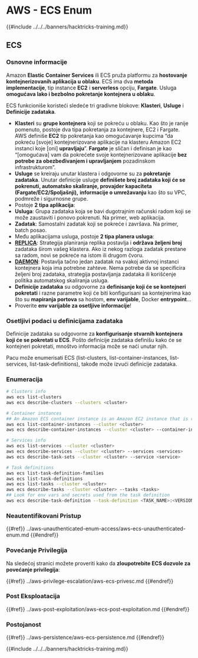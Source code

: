 # AWS - ECS Enum

{{#include ../../../banners/hacktricks-training.md}}

## ECS

### Osnovne informacije

Amazon **Elastic Container Services** ili ECS pruža platformu za **hostovanje kontejnerizovanih aplikacija u oblaku**. ECS ima dva **metoda implementacije**, tip instance **EC2** i **serverless** opciju, **Fargate**. Usluga **omogućava lako i bezbolno pokretanje kontejnera u oblaku**.

ECS funkcioniše koristeći sledeće tri gradivne blokove: **Klasteri**, **Usluge** i **Definicije zadataka**.

- **Klasteri** su **grupe kontejnera** koji se pokreću u oblaku. Kao što je ranije pomenuto, postoje dva tipa pokretanja za kontejnere, EC2 i Fargate. AWS definiše **EC2** tip pokretanja kao omogućavanje kupcima “da pokreću \[svoje] kontejnerizovane aplikacije na klasteru Amazon EC2 instanci koje \[oni] **upravljaju**”. **Fargate** je sličan i definisan je kao “\[omogućava] vam da pokrećete svoje kontejnerizovane aplikacije **bez potrebe za obezbeđivanjem i upravljanjem** pozadinskom infrastrukturom”.
- **Usluge** se kreiraju unutar klastera i odgovorne su za **pokretanje zadataka**. Unutar definicije usluge **definišete broj zadataka koji će se pokrenuti, automatsko skaliranje, provajder kapaciteta (Fargate/EC2/Spoljašnji),** **informacije o umrežavanju** kao što su VPC, podmreže i sigurnosne grupe.
- Postoje **2 tipa aplikacija**:
- **Usluga**: Grupa zadataka koja se bavi dugotrajnim računski radom koji se može zaustaviti i ponovo pokrenuti. Na primer, web aplikacija.
- **Zadatak**: Samostalni zadatak koji se pokreće i završava. Na primer, batch posao.
- Među aplikacijama usluga, postoje **2 tipa planera usluga**:
- [**REPLICA**](https://docs.aws.amazon.com/AmazonECS/latest/developerguide/ecs_services.html): Strategija planiranja replika postavlja i **održava željeni broj** zadataka širom vašeg klastera. Ako iz nekog razloga zadatak prestane sa radom, novi se pokreće na istom ili drugom čvoru.
- [**DAEMON**](https://docs.aws.amazon.com/AmazonECS/latest/developerguide/ecs_services.html): Postavlja tačno jedan zadatak na svakoj aktivnoj instanci kontejnera koja ima potrebne zahteve. Nema potrebe da se specificira željeni broj zadataka, strategija postavljanja zadataka ili korišćenje politika automatskog skaliranja usluga.
- **Definicije zadataka** su odgovorne za **definisanje koji će se kontejneri pokretati** i razne parametre koji će biti konfigurisani sa kontejnerima kao što su **mapiranja portova** sa hostom, **env varijable**, Docker **entrypoint**...
- Proverite **env varijable za osetljive informacije**!

### Osetljivi podaci u definicijama zadataka

Definicije zadataka su odgovorne za **konfigurisanje stvarnih kontejnera koji će se pokretati u ECS**. Pošto definicije zadataka definišu kako će se kontejneri pokretati, mnoštvo informacija može se naći unutar njih.

Pacu može enumerisati ECS (list-clusters, list-container-instances, list-services, list-task-definitions), takođe može izvući definicije zadataka.

### Enumeracija
```bash
# Clusters info
aws ecs list-clusters
aws ecs describe-clusters --clusters <cluster>

# Container instances
## An Amazon ECS container instance is an Amazon EC2 instance that is running the Amazon ECS container agent and has been registered into an Amazon ECS cluster.
aws ecs list-container-instances --cluster <cluster>
aws ecs describe-container-instances --cluster <cluster> --container-instances <container_instance_arn>

# Services info
aws ecs list-services --cluster <cluster>
aws ecs describe-services --cluster <cluster> --services <services>
aws ecs describe-task-sets --cluster <cluster> --service <service>

# Task definitions
aws ecs list-task-definition-families
aws ecs list-task-definitions
aws ecs list-tasks --cluster <cluster>
aws ecs describe-tasks --cluster <cluster> --tasks <tasks>
## Look for env vars and secrets used from the task definition
aws ecs describe-task-definition --task-definition <TASK_NAME>:<VERSION>
```
### Neautentifikovani Pristup

{{#ref}}
../aws-unauthenticated-enum-access/aws-ecs-unauthenticated-enum.md
{{#endref}}

### Povećanje Privilegija

Na sledećoj stranici možete proveriti kako da **zloupotrebite ECS dozvole za povećanje privilegija**:

{{#ref}}
../aws-privilege-escalation/aws-ecs-privesc.md
{{#endref}}

### Post Eksploatacija

{{#ref}}
../aws-post-exploitation/aws-ecs-post-exploitation.md
{{#endref}}

### Postojanost

{{#ref}}
../aws-persistence/aws-ecs-persistence.md
{{#endref}}

{{#include ../../../banners/hacktricks-training.md}}
